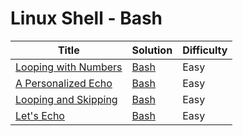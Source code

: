 # Linux Shell - Bash

| Title | Solution | Difficulty |
| ----- | -------- | ---------- |
| [Looping with Numbers](https://www.hackerrank.com/challenges/bash-tutorials---looping-with-numbers) | [Bash](./Looping%20with%20Numbers/main.sh) | Easy |
| [A Personalized Echo](https://www.hackerrank.com/challenges/bash-tutorials---a-personalized-echo) | [Bash](./A%20Personalized%20Echo/main.sh) | Easy |
| [Looping and Skipping](https://www.hackerrank.com/challenges/bash-tutorials---looping-and-skipping) | [Bash](./Bash/Looping%20and%20Skipping/main.sh) | Easy |
| [Let's Echo](https://www.hackerrank.com/challenges/bash-tutorials-lets-echo) | [Bash](./Bash/Let's%20Echo/main.sh) | Easy |
